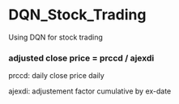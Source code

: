 # DQN_Stock_Trading
Using DQN for stock trading

### adjusted close price = prccd / ajexdi

prccd: daily close price daily

ajexdi: adjustement factor cumulative by ex-date
